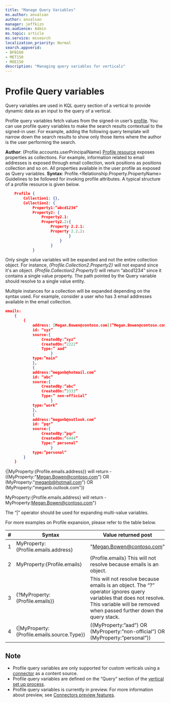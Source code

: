```yaml
--- 
title: "Manage Query Variables" 
ms.author: anvalsan 
author: anvalsan 
manager: jeffkizn 
ms.audience: Admin 
ms.topic: article 
ms.service: mssearch 
localization_priority: Normal 
search.appverid: 
- BFB160 
- MET150 
- MOE150 
description: "Managing query variables for verticals" 
--- 
```


# Profile Query variables

Query variables are used in KQL query section of a vertical to provide dynamic data as an input to the query of a vertical.

Profile query variables fetch values from the signed-in user’s [profile](https://docs.microsoft.com/graph/api/resources/profile?view=graph-rest-beta). You can use profile query variables to make the search results contextual to the signed-in user. For example, adding the following query template will narrow down the search results to show only those items where the author is the user performing the search.

**Author**: {Profile.accounts.userPrincipalName}
[Profile resource](https://docs.microsoft.com/graph/api/resources/profile?view=graph-rest-beta) exposes properties as collections. For example, information related to email addresses is exposed through email collection, work positions as positions collection and so on. All properties available in the user profile as exposed as Query variables.
**Syntax**: Profile.<Relationship.Property.PropertyName>
Guidelines to be followed for invoking profile attributes. A typical structure of a profile resource is given below.

```JSON
    Profile {
        Collection1: {},
        Collection2: {
            Property1:”abcd1234”
            Property2: {
                Property2.1:
                Property2.2:{
                    Property 2.2.1:
                    Property 2.2.2:
                            }
                        }
                    }
            }
```

Only single value variables will be expanded and not the entire collection object. For instance, _{Profile.Collection2.Property2}_ will not expand since it's an object. _{Profile.Collection2.Property1}_ will return “abcd1234” since it contains a single value property. The path pointed by the Query variable should resolve to a single value entity.

Multiple instances for a collection will be expanded depending on the syntax used. For example, consider a user who has 3 email addresses available in the email collection.

```JSON
emails:
    {
        {
            address: [Megan.Bowen@contoso.com](”Megan.Bowen@contoso.com”)
            id: “xyz”
            source:{  
                CreatedBy:”xyz”  
                CreatedOn:”2222”  
                Type:” aad”  
                    }  
            type:”main”  
            },  
            {  
            address:”meganb@hotmail.com”  
            id: “abc”  
            source:{  
                CreatedBy:”abc”  
                CreatedOn:”3333”  
                Type:” non-official”  
                    }  
            type:”work”  
            },  
            {  
            address:”meganb@outlook.com”  
            id: “pqr”  
            source:{  
                CreatedBy:”pqr”  
                CreatedOn:”4444”  
                Type:” personal”
                    }  
            type:”personal”  
        }  
    }
```

{&#124;MyProperty:{Profile.emails.address}} will return -
((MyProperty:"Megan.Bowen@contoso.com") OR (MyProperty:"meganb@hotmail.com") OR (MyProperty:"meganb.outlook.com"))

MyProperty:{Profile.emails.address} will return -
MyProperty:Megan.Bowen@contoso.com")

The “&#124;” operator should be used for expanding multi-value variables.  

For more examples on Profile expansion, please refer to the table below.

| #         | Syntax |  Value returned post   |
| --------- | ------ | --- |
| 1    | MyProperty: {Profile.emails.address}  |   "Megan.Bowen@contoso.com"  |
| 2 | MyProperty:{Profile.emails}   |    {Profile.emails} This will not resolve because emails is an object.|
| 3    | {?MyProperty:{Profile.emails}} |  This will not resolve because emails is an object. The “?” operator ignores query variables that does not resolve. This variable will be removed when passed further down the query stack.   |
| 4 | {&#124;MyProperty: {Profile.emails.source.Type}}    |  ((MyProperty:”aad”) OR (MyProperty:”non-official”) OR (MyProperty:”personal”))    |

## **Note**

- Profile query variables are only supported for custom verticals using a [connector](https://docs.microsoft.com/microsoftsearch/connectors-overview) as a content source.
- Profile query variables are defined on the “Query” section of the [vertical set up process](https://docs.microsoft.com/microsoftsearch/customize-search-page#step-1-create-the-search-vertical).
- Profile query variables is currently in preview. For more information about preview, see [Connectors preview features](https://docs.microsoft.com/microsoftsearch/connectors-overview#what-are-the-preview-features).
